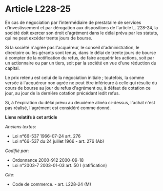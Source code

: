 # Article L228-25

En cas de négociation par l'intermédiaire de prestataire de services d'investissement et par dérogation aux dispositions de
l'article L. 228-24, la société doit exercer son droit d'agrément dans le délai prévu par les statuts, qui ne peut excéder
trente jours de bourse.

Si la société n'agrée pas l'acquéreur, le conseil d'administration, le directoire ou les gérants sont tenus, dans le délai de
trente jours de bourse à compter de la notification du refus, de faire acquérir les actions, soit par un actionnaire ou par
un tiers, soit par la société en vue d'une réduction du capital.

Le prix retenu est celui de la négociation initiale ; toutefois, la somme versée à l'acquéreur non agrée ne peut être
inférieure à celle qui résulte du cours de bourse au jour du refus d'agrément ou, à défaut de cotation ce jour, au jour de la
dernière cotation précédant ledit refus.

Si, à l'expiration du délai prévu au deuxième alinéa ci-dessus, l'achat n'est pas réalisé, l'agrément est considéré comme
donné.

**Liens relatifs à cet article**

_Anciens textes_:

  - Loi n°66-537 1966-07-24 art. 276
  - Loi n°66-537 du 24 juillet 1966 - art. 276 (Ab)

_Codifié par_:

  - Ordonnance 2000-912 2000-09-18
  - Loi n°2003-7 2003-01-03 art. 50 I (ratification)

_Cite_:

  - Code de commerce. - art. L228-24 (M)
